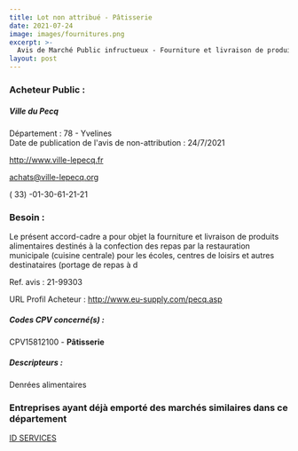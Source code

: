 ```yaml
---
title: Lot non attribué - Pâtisserie
date: 2021-07-24
image: images/fournitures.png
excerpt: >-
  Avis de Marché Public infructueux - Fourniture et livraison de produits alimentaires- relance des lots no3 charcuterie fraîche, no6 viande, poisson et produits de la mer surgeles, no8 produits elabores surgeles et no9 patisserie fraiche
layout: post
---
```


### Acheteur Public :
##### Ville du Pecq
Département : 78 - Yvelines<br/>
Date de publication de l'avis de non-attribution : 24/7/2021


http://www.ville-lepecq.fr

achats@ville-lepecq.org

( 33) -01-30-61-21-21
### Besoin :

Le présent accord-cadre a pour objet la fourniture et livraison de produits alimentaires destinés à la confection des repas par la restauration municipale (cuisine centrale) pour les écoles, centres de loisirs et autres destinataires (portage de repas à d

Ref. avis : 21-99303

URL Profil Acheteur : http://www.eu-supply.com/pecq.asp

##### Codes CPV concerné(s) :
CPV15812100 - **Pâtisserie** <br/>

##### Descripteurs :
Denrées alimentaires <br/>

### Entreprises ayant déjà emporté des marchés similaires dans ce département
<a href="/entreprise-563/siren-452792641">ID SERVICES</a><br/><br/>
